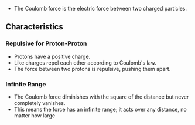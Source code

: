 - The Coulomb force is the electric force between two charged particles.
## Characteristics
### Repulsive for Proton-Proton
- Protons have a positive charge.
- Like charges repel each other according to Coulomb's law.
- The force between two protons is repulsive, pushing them apart.
### Infinite Range
- The Coulomb force diminishes with the square of the distance but never completely vanishes.
- This means the force has an infinite range; it acts over any distance, no matter how large